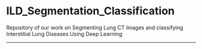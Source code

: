 ILD_Segmentation_Classification
==============================

Repository of our work on Segmenting Lung CT Images and classifying Interstitial Lung Diseases Using Deep Learning




--------

